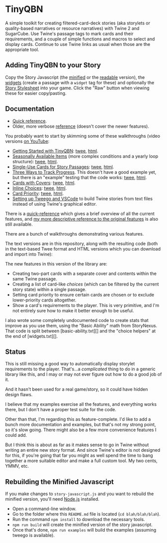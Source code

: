 TinyQBN
=======

A simple toolkit for creating filtered-card-deck stories (aka
storylets or quality-based narratives or resource narratives) with
Twine 2 and SugarCube. Use Twine's passage tags to mark cards and
their requirements, and a couple of simple functions and macros to
select and display cards. Continue to use Twine links as usual
when those are the appropriate tool.


Adding TinyQBN to your Story
----------------------------

Copy the Story Javascript (the [minified](story-javascript.min.js)
or the [readable](story-javascript.js) version), the
[widgets](widgets.txt) (create a passage with a `widget` tag for
these) and optionally the [Story Stylesheet](story-stylesheet.css)
into your game. Click the "Raw" button when viewing these for
easier copy/pasting.


Documentation
-------------

* [Quick reference](doc/quick-reference.md).
* Older, more verbose [reference](doc/reference.md) (doesn't cover
  the newer features).

You probably want to start by skimming some of these walkthroughs
(video versions [on
YouTube](https://www.youtube.com/playlist?list=PLy3M_6DKN9joOGhUD1chHumc9aS6EZZ_F):

* [Getting Started with TinyQBN](doc/tutorial-1.md):
  [twee](examples/tutorial-1.tw),
  [html](https://joshuagrams.github.io/tiny-qbn/examples/tutorial-1.html).
* [Seasonally Available Items](doc/tutorial-2.md) (more complex
  conditions and a yearly loop structure):
  [twee](examples/tutorial-2.tw),
  [html](https://joshuagrams.github.io/tiny-qbn/examples/tutorial-2.html).
* [Single-Use Cards for Story Passages](doc/tutorial-3.md):
  [twee](examples/localvore.tw),
  [html](https://joshuagrams.github.io/tiny-qbn/examples/localvore.html).
* [Three Ways to Track Progress](doc/progress.md). This doesn't have a
  good example yet, but there is an "example" testing that the code
  works:
  [twee](examples/progress.tw),
  [html](https://joshuagrams.github.io/tiny-qbn/examples/progress.html).
* [Cards with Covers](doc/cards-with-covers.md):
  [twee](examples/covers.tw),
  [html](https://joshuagrams.github.io/tiny-qbn/examples/covers.html).
* [Inline Choices](doc/choices.md):
  [twee](examples/choices.tw),
  [html](https://joshuagrams.github.io/tiny-qbn/examples/choices.html).
* [Card Priority](doc/priority.md):
  [twee](examples/priority.tw),
  [html](https://joshuagrams.github.io/tiny-qbn/examples/priority.html).
* [Setting up Tweego and VSCode](doc/tweego.md) to build Twine stories
  from text files instead of using Twine's graphical editor.

There is a [quick-reference](doc/quick-reference.md) which gives a
brief overview of all the current features, and [my more
descriptive reference to the original features](doc/reference.md)
is also still available.

There are a bunch of walkthroughs demonstrating various features.


The text versions are in this repository, along with the resulting
code (both in the text-based Twee format and HTML versions which
you can download and import into Twine):

The new features in this version of the library are:

* Creating two-part cards with a separate cover and contents
  within the same Twine passage. 
* Creating a list of card-like *choices* (which can be filtered by
  the current story state) within a single passage.
* Setting card priority to ensure certain cards are chosen or to
  exclude lower-priority cards altogether.
* Show a card's requirements to the player. This is very
  primitive, and I'm not entirely sure how to make it better
  enough to be useful.

I also wrote some completely undocumented code to create stats
that improve as you use them, using the "Basic Ability" math from
StoryNexus. That code is split between [basic-ability.txt][] and
the "choice helpers" at the end of [widgets.txt][].


Status
------

This is still missing a good way to automatically display storylet
requirements to the player. That's...a *complicated* thing to do
in a generic library like this, and I may or may not ever figure
out how to do a good job of it.

And it hasn't been used for a real game/story, so it could have
hidden design flaws.

I believe that my examples exercise all the features, and
everything works there, but I don't have a proper test suite for
the code.

Other than that, I'm regarding this as feature-complete. I'd like
to add a bunch more documentation and examples, but that's not my
strong point, so it's slow going. There might also be a few more
convenience features I could add.

But I think this is about as far as it makes sense to go in Twine
without writing an entire new story format. And since Twine's
editor is not designed for this, if you're going that far you
might as well spend the time to bang together a more suitable
editor and make a full custom tool. My two cents, YMMV, etc.


Rebuilding the Minified Javascript
----------------------------------

If you make changes to `story-javascript.js` and you want to
rebuild the minified version, you'll need
[Node.js](https://nodejs.org/) installed.

* Open a command-line window.
* Go to the folder where this `README.md` file is located (`cd blah/blah/blah`).
* Run the command `npm install` to download the necessary tools.
* `npm run build` will create the minified version of the story javascript.
* Once that's done, `npm run examples` will build the examples
  (assuming tweego is available).
